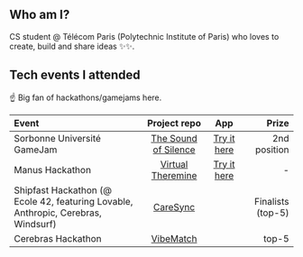 ## Who am I?

CS student @ Télécom Paris (Polytechnic Institute of Paris) who loves to create, build and share ideas ✨✨.

## Tech events I attended

☝️ Big fan of hackathons/gamejams here.

| Event             | Project repo  | App | Prize |
| :---------------- | :------: | :------: | ----: |
| Sorbonne Université GameJam        |   [The Sound of Silence](https://github.com/tom-effernelli/gamejam-psu-the-sound-of-silence)   | [Try it here](https://gamejam-psu-the-sound-of-silence.vercel.app/) | 2nd position |
| Manus Hackathon           |   [Virtual Theremine](https://github.com/tom-effernelli/hackathon-manus-virtual-theremin)   | [Try it here](https://hackathon-manus-virtual-theremin.vercel.app/) | - |
| Shipfast Hackathon (@ Ecole 42, featuring Lovable, Anthropic, Cerebras, Windsurf)    |  [CareSync](https://github.com/tom-effernelli/hackathon-shipfast-caresync)   |  | Finalists (top-5) |
| Cerebras Hackathon |  [VibeMatch](https://github.com/tom-effernelli/hackathon-cerebras-cline-vibematch) |  | top-5 |

